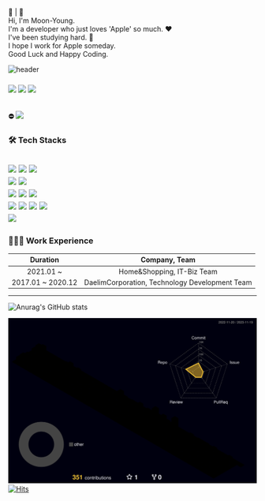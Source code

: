 ⏾ |  <br>
Hi, I'm Moon-Young. <br>
I'm a developer who just loves 'Apple' so much. ❤︎ <br>
I've been studying hard. 👋  <br>
I hope I work for Apple someday. <br>
Good Luck and Happy Coding.

![header](https://capsule-render.vercel.app/api?type=waving&color=gradient&width=100&height=300&section=header&text=MOON🌙YOUNG%20&fontSize=80)

### <a href="https://www.linkedin.com/in/moonyoung-kim-75761824b" target="_blank" rel="noopener"><img src="https://img.shields.io/badge/LinkedIn-0077B5?logo=LinkedIn&logoColor=white?style=flat" /></a> <a href="https://moon-young.notion.site/iOS-99abb409ab3848bcb6c10b56e6c8d3c1" target="_blank" rel="noopener"><img src="https://img.shields.io/badge/- iOS Study-black?logo=notion&logoColor=white?style=flat"/></a> <a href="https://moon0shot.tistory.com/" target="_blank" rel="noopener"><img src="https://img.shields.io/badge/- Tistory-black?logo=Tistory&logoColor=white?style=flat"/></a> 

<br><b>⛔️</b> <a href="https://moon-young.notion.site/iOS-9961134638164c9faac2782496371556" target="_blank" rel="noopener"><img src="https://img.shields.io/badge/-Resume-black?logo=notion&logoColor=white?style=flat"/></a>



### 🛠 Tech Stacks
<img src="https://img.shields.io/badge/Swift-F05138?style=flat-square&logo=Swift&logoColor=white"/> <img src="https://img.shields.io/badge/iOS-black?style=flat-square&logo=Apple&logoColor=white"/> <img src="https://img.shields.io/badge/Xcode-147efb?style=flat-square&logo=Xcode&logoColor=white"/> 
<br> <img src="https://img.shields.io/badge/Jira-0052CC?style=flat-square&logo=Jira&logoColor=white"/> 
<img src="https://img.shields.io/badge/Confluence-172B4D?style=flat-square&logo=Confluence&logoColor=white"/> <br>
<img src="https://img.shields.io/badge/ReactiveX-B7178C?style=flat-square&logo=ReactiveX&logoColor=white"/> <img src="https://img.shields.io/badge/Firebase-FFCA28?style=flat-square&logo=Firebase&logoColor=white"/> <img src="https://img.shields.io/badge/CocoaPods-EE3322?style=flat-square&logo=CocoaPods&logoColor=white"/>
<br>
<img src="https://img.shields.io/badge/Java-2C2255?style=flat-square&logo=Eclipse IDE&logoColor=white"/>
<img src="https://img.shields.io/badge/HTML5-E34F26?style=flat-square&logo=HTML5&logoColor=white"/> <img src="https://img.shields.io/badge/CSS3-1572B6?style=flat-square&logo=CSS3&logoColor=white"/> <img src="https://img.shields.io/badge/jQuery-0769AD?style=flat-square&logo=jQuery&logoColor=white"/><br>
<img src="https://img.shields.io/badge/SAP ABAP-0FAAFF?style=flat-square&logo=SAP&logoColor=white"/>
---
### 👨🏻‍💻 Work Experience

|Duration|Company, Team|
|:---:|:---:|
|2021.01 ~ |Home&Shopping, IT-Biz Team|
|2017.01 ~ 2020.12|DaelimCorporation, Technology Development Team|
---

![Anurag's GitHub stats](https://github-readme-stats.vercel.app/api?username=Moon-Young&show_icons=true&theme=radical)


![](./profile-3d-contrib/profile-night-rainbow.svg)
[![Hits](https://hits.seeyoufarm.com/api/count/incr/badge.svg?url=https%3A%2F%2Fgithub.com%2FMoon-Young&count_bg=%23B0C99E&title_bg=%23967E7E&icon=&icon_color=%23E7E7E7&title=hits&edge_flat=false)](https://hits.seeyoufarm.com)
